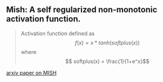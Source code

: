 ## Mish: A self regularized non-monotonic activation function. 

> Activation function defined as 
> $$ f(x) = x*tanh(softplus(x))$$
> where $$ softplus(x) = \frac{1}{1+e^x}$$

[arxiv paper on MISH](https://arxiv.org/pdf/1908.08681.pdf)

